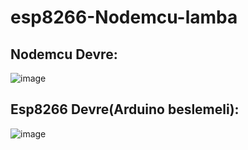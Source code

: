 # esp8266-Nodemcu-lamba

## Nodemcu Devre:
![image](https://user-images.githubusercontent.com/61223169/135773363-49ae934b-3241-4de5-b18f-fbc5a20ff902.png)

## Esp8266 Devre(Arduino beslemeli):
![image](https://user-images.githubusercontent.com/61223169/135773588-37c0a930-9fd9-452a-a526-2a13e31e66f4.png)
